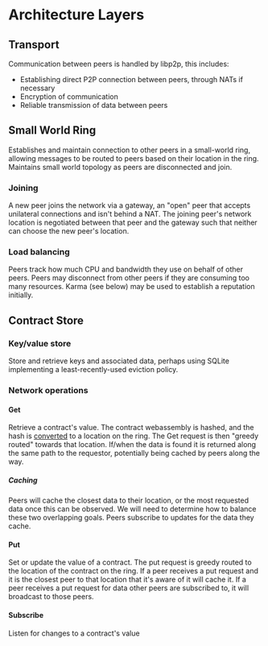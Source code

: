 # Architecture Layers

## Transport

Communication between peers is handled by libp2p, this includes:

* Establishing direct P2P connection between peers, through NATs if necessary
* Encryption of communication
* Reliable transmission of data between peers

## Small World Ring

Establishes and maintain connection to other peers in a small-world ring, allowing
messages to be routed to peers based on their location in the ring. Maintains
small world topology as peers are disconnected and join.

### Joining

A new peer joins the network via a gateway, an "open" peer that accepts unilateral
connections and isn't behind a NAT. The joining peer's network location is negotiated
between that peer and the gateway such that neither can choose the new peer's location.

### Load balancing

Peers track how much CPU and bandwidth they use on behalf of other peers. Peers may
disconnect from other peers if they are consuming too many resources. Karma (see below)
may be used to establish a reputation initially.

## Contract Store

### Key/value store

Store and retrieve keys and associated data, perhaps using SQLite implementing a 
least-recently-used eviction policy.

### Network operations

#### Get

Retrieve a contract's value. The contract webassembly is hashed, and the hash is 
[converted](https://github.com/sanity/locutus/blob/master/src/main/kotlin/locutus/tools/math/Location.kt#L23) 
to a location on the ring. The Get request is then "greedy routed" towards that
location. If/when the data is found it is returned along the same path to
the requestor, potentially being cached by peers along the way.

##### Caching

Peers will cache the closest data to their location, or the most requested data
once this can be observed. We will need to determine how to balance these two
overlapping goals. Peers subscribe to updates for the data they cache.

#### Put

Set or update the value of a contract. The put request is greedy routed to the
location of the contract on the ring. If a peer receives a put request and
it is the closest peer to that location that it's aware of it will cache it.
If a peer receives a put request for data other peers are subscribed to, it
will broadcast to those peers.

#### Subscribe

Listen for changes to a contract's value
